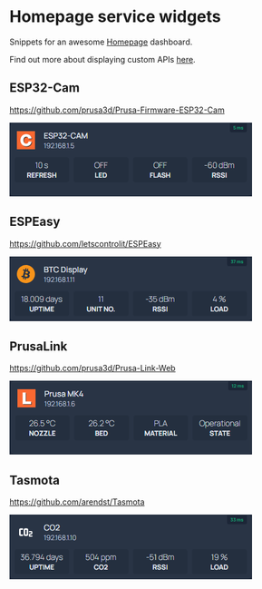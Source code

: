 # Homepage service widgets

Snippets for an awesome [Homepage](https://github.com/gethomepage/homepage) dashboard.

Find out more about displaying custom APIs [here](https://gethomepage.dev/latest/widgets/services/customapi/).

## ESP32-Cam

https://github.com/prusa3d/Prusa-Firmware-ESP32-Cam

![widget_esp32-cam](widget_esp32-cam.png)

## ESPEasy

https://github.com/letscontrolit/ESPEasy

![widget_espeasy](widget_espeasy.png)

## PrusaLink

https://github.com/prusa3d/Prusa-Link-Web

![widget_prusalink](widget_prusalink.png)

## Tasmota

https://github.com/arendst/Tasmota

![widget_tasmota](widget_tasmota.png)
